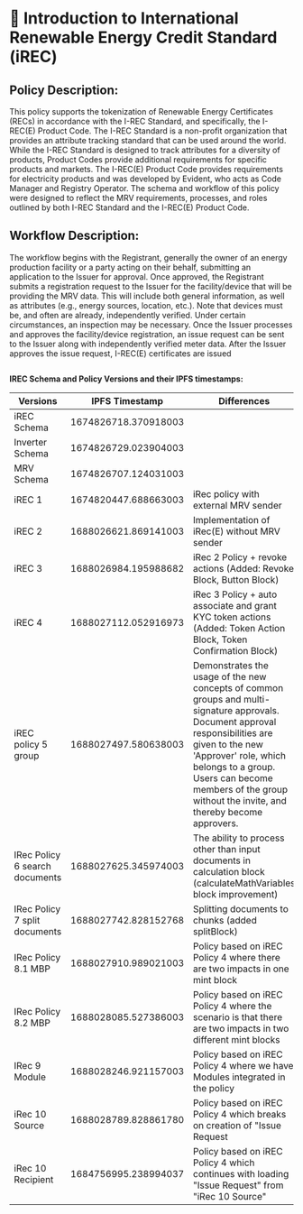 # 📖 Introduction to International Renewable Energy Credit Standard (iREC)

## **Policy Description**:

This policy supports the tokenization of Renewable Energy Certificates (RECs) in accordance with the I-REC Standard, and specifically, the I-REC(E) Product Code. The I-REC Standard is a non-profit organization that provides an attribute tracking standard that can be used around the world. While the I-REC Standard is designed to track attributes for a diversity of products, Product Codes provide additional requirements for specific products and markets. The I-REC(E) Product Code provides requirements for electricity products and was developed by Evident, who acts as Code Manager and Registry Operator. The schema and workflow of this policy were designed to reflect the MRV requirements, processes, and roles outlined by both I-REC Standard and the I-REC(E) Product Code.

## **Workflow Description**:

The workflow begins with the Registrant, generally the owner of an energy production facility or a party acting on their behalf, submitting an application to the Issuer for approval. Once approved, the Registrant submits a registration request to the Issuer for the facility/device that will be providing the MRV data. This will include both general information, as well as attributes (e.g., energy sources, location, etc.). Note that devices must be, and often are already, independently verified. Under certain circumstances, an inspection may be necessary. Once the Issuer processes and approves the facility/device registration, an issue request can be sent to the Issuer along with independently verified meter data. After the Issuer approves the issue request, I-REC(E) certificates are issued

<figure><img src="../../../.gitbook/assets/Screen Shot 2022-12-12 at 5.00.05 PM.png" alt=""><figcaption></figcaption></figure>

**IREC Schema and Policy Versions and their IPFS timestamps:**

| Versions                       | IPFS Timestamp       | Differences                                                                                                                                                                                                                                                                           |
| ------------------------------ | -------------------- | ------------------------------------------------------------------------------------------------------------------------------------------------------------------------------------------------------------------------------------------------------------------------------------- |
| iREC Schema                    | 1674826718.370918003 |                                                                                                                                                                                                                                                                                       |
| Inverter Schema                | 1674826729.023904003 |                                                                                                                                                                                                                                                                                       |
| MRV Schema                     | 1674826707.124031003 |                                                                                                                                                                                                                                                                                       |
| iREC 1                         | 1674820447.688663003 | iRec policy with external MRV sender                                                                                                                                                                                                                                                  |
| iREC 2                         | 1688026621.869141003 | Implementation of iRec(E) without MRV sender                                                                                                                                                                                                                                          |
| iREC 3                         | 1688026984.195988682 | iRec 2 Policy + revoke actions (Added: Revoke Block, Button Block)                                                                                                                                                                                                                    |
| iREC 4                         | 1688027112.052916973 | iRec 3 Policy + auto associate and grant KYC token actions (Added: Token Action Block, Token Confirmation Block)                                                                                                                                                                      |
| iREC policy 5 group            | 1688027497.580638003 | Demonstrates the usage of the new concepts of common groups and multi-signature approvals. Document approval responsibilities are given to the new 'Approver' role, which belongs to a group. Users can become members of the group without the invite, and thereby become approvers. |
| IRec Policy 6 search documents | 1688027625.345974003 | The ability to process other than input documents in calculation block (calculateMathVariables block improvement)                                                                                                                                                                     |
| IRec Policy 7 split documents  | 1688027742.828152768 | Splitting documents to chunks (added splitBlock)                                                                                                                                                                                                                                      |
| IRec Policy 8.1 MBP            | 1688027910.989021003 | Policy based on iREC Policy 4 where there are two impacts in one mint block                                                                                                                                                                                                           |
| IRec Policy 8.2 MBP            | 1688028085.527386003 | Policy based on iREC Policy 4 where the scenario is that there are two impacts in two different mint blocks                                                                                                                                                                           |
| IRec 9 Module                  | 1688028246.921157003 | Policy based on iREC Policy 4 where we have Modules integrated in the policy                                                                                                                                                                                                          |
| iRec 10 Source                 | 1688028789.828861780 | Policy based on iREC Policy 4 which breaks on creation of "Issue Request                                                                                                                                                                                                              |
| iRec 10 Recipient              | 1684756995.238994037 | Policy based on iREC Policy 4 which continues with loading "Issue Request" from "iRec 10 Source"                                                                                                                                                                                      |
